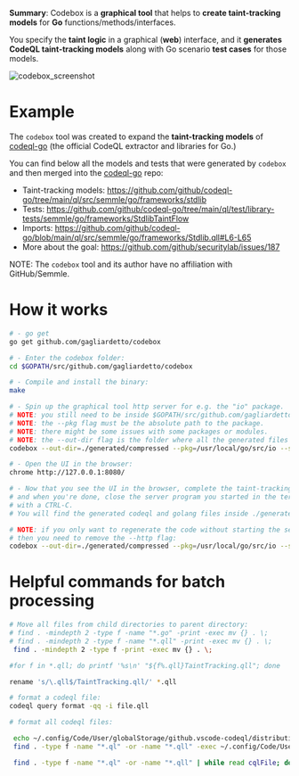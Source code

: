 **Summary**: Codebox is a **graphical tool** that helps to **create taint-tracking models** for **Go** functions/methods/interfaces.

You specify the **taint logic** in a graphical (**web**) interface, and it **generates CodeQL taint-tracking models** along with Go scenario **test cases** for those models.

![codebox_screenshot](https://user-images.githubusercontent.com/15271561/86345187-e2bc5900-bc63-11ea-95e5-5f5e63e7040f.png)

# Example

The `codebox` tool was created to expand the **taint-tracking models** of [codeql-go](https://github.com/github/codeql-go) (the official CodeQL extractor and libraries for Go.)

You can find below all the models and tests that were generated by `codebox` and then merged into the [codeql-go](https://github.com/github/codeql-go) repo:
 - Taint-tracking models: https://github.com/github/codeql-go/tree/main/ql/src/semmle/go/frameworks/stdlib
 - Tests: https://github.com/github/codeql-go/tree/main/ql/test/library-tests/semmle/go/frameworks/StdlibTaintFlow
 - Imports: https://github.com/github/codeql-go/blob/main/ql/src/semmle/go/frameworks/Stdlib.qll#L6-L65
 - More about the goal: https://github.com/github/securitylab/issues/187

NOTE: The `codebox` tool and its author have no affiliation with GitHub/Semmle.

# How it works

```bash
# - go get
go get github.com/gagliardetto/codebox

# - Enter the codebox folder:
cd $GOPATH/src/github.com/gagliardetto/codebox

# - Compile and install the binary:
make

# - Spin up the graphical tool http server for e.g. the "io" package.
# NOTE: you still need to be inside $GOPATH/src/github.com/gagliardetto/codebox
# NOTE: the --pkg flag must be the absolute path to the package.
# NOTE: there might be some issues with some packages or modules.
# NOTE: the --out-dir flag is the folder where all the generated files will go.
codebox --out-dir=./generated/compressed --pkg=/usr/local/go/src/io --stub --http

# - Open the UI in the browser:
chrome http://127.0.0.1:8080/

# - Now that you see the UI in the browser, complete the taint-tracking logic
# and when you're done, close the server program you started in the terminal
# with a CTRL-C.
# You will find the generated codeql and golang files inside ./generated/compressed

# NOTE: if you only want to regenerate the code without starting the server,
# then you need to remove the --http flag:
codebox --out-dir=./generated/compressed --pkg=/usr/local/go/src/io --stub
```

# Helpful commands for batch processing

```bash
# Move all files from child directories to parent directory:
# find . -mindepth 2 -type f -name "*.go" -print -exec mv {} . \;
# find . -mindepth 2 -type f -name "*.qll" -print -exec mv {} . \;
 find . -mindepth 2 -type f -print -exec mv {} . \;

#for f in *.qll; do printf '%s\n' "${f%.qll}TaintTracking.qll"; done

rename 's/\.qll$/TaintTracking.qll/' *.qll

# format a codeql file:
codeql query format -qq -i file.qll

# format all codeql files:

 echo ~/.config/Code/User/globalStorage/github.vscode-codeql/distribution*/codeql/codeql
 find . -type f -name "*.ql" -or -name "*.qll" -exec ~/.config/Code/User/globalStorage/github.vscode-codeql/distribution12/codeql/codeql query format -qq -i {} ';' -print

 find . -type f -name "*.ql" -or -name "*.qll" | while read cqlFile; do echo $cqlFile && codeql query format -qq -i $cqlFile; done


```
